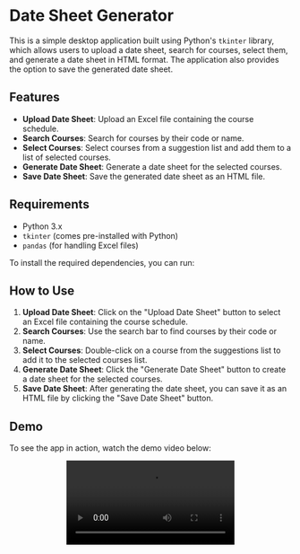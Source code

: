 # Date Sheet Generator

This is a simple desktop application built using Python's `tkinter` library, which allows users to upload a date sheet, search for courses, select them, and generate a date sheet in HTML format. The application also provides the option to save the generated date sheet.

## Features
- **Upload Date Sheet**: Upload an Excel file containing the course schedule.
- **Search Courses**: Search for courses by their code or name.
- **Select Courses**: Select courses from a suggestion list and add them to a list of selected courses.
- **Generate Date Sheet**: Generate a date sheet for the selected courses.
- **Save Date Sheet**: Save the generated date sheet as an HTML file.

## Requirements
- Python 3.x
- `tkinter` (comes pre-installed with Python)
- `pandas` (for handling Excel files)

To install the required dependencies, you can run:

## How to Use
1. **Upload Date Sheet**: Click on the "Upload Date Sheet" button to select an Excel file containing the course schedule.
2. **Search Courses**: Use the search bar to find courses by their code or name.
3. **Select Courses**: Double-click on a course from the suggestions list to add it to the selected courses list.
4. **Generate Date Sheet**: Click the "Generate Date Sheet" button to create a date sheet for the selected courses.
5. **Save Date Sheet**: After generating the date sheet, you can save it as an HTML file by clicking the "Save Date Sheet" button.

## Demo
To see the app in action, watch the demo video below:
<div style="display: flex; justify-content: center; align-items: center;">
    <video class="as" src="https://github.com/user-attachments/assets/254f9995-6bd8-4b4e-9679-ab9bd649c162" controls="controls" style="max-width: 100%;">
        Your browser does not support the video tag.
    </video>
</div>



